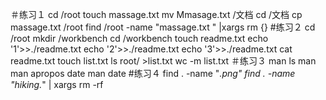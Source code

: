 ＃练习１
cd /root
touch massage.txt
mv Mmasage.txt /文档
cd /文档
cp massage.txt /root
find /root -name "massage.txt " |xargs rm {} 
#练习２
cd /root
mkdir /workbench
cd /workbench
touch readme.txt
echo '1'>>./readme.txt
echo '2'>>./readme.txt
echo '3'>>./readme.txt
cat readme.txt
touch list.txt
ls root/ >list.txt
wc -m list.txt
＃练习３
man ls
man man
apropos date
man date
#练习４
find . -name "*.png" 
find . -name "hiking.*" | xargs rm -rf
